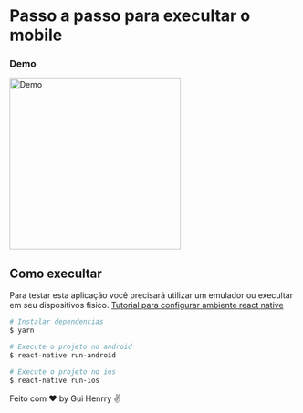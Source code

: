 # Passo a passo para execultar o mobile 


### Demo

<img alt="Demo" src="https://github.com/Guihenrry/fastfeet/blob/master/mobile/demo.gif" width="300px" >


## Como execultar
Para testar esta aplicação você precisará utilizar um emulador ou execultar em seu dispositivos fisico. [Tutorial para configurar ambiente react native](https://react-native.rocketseat.dev/)

```bash
# Instalar dependencias
$ yarn

# Execute o projeto no android
$ react-native run-android

# Execute o projeto no ios
$ react-native run-ios
```

Feito com ♥ by Gui Henrry ✌
